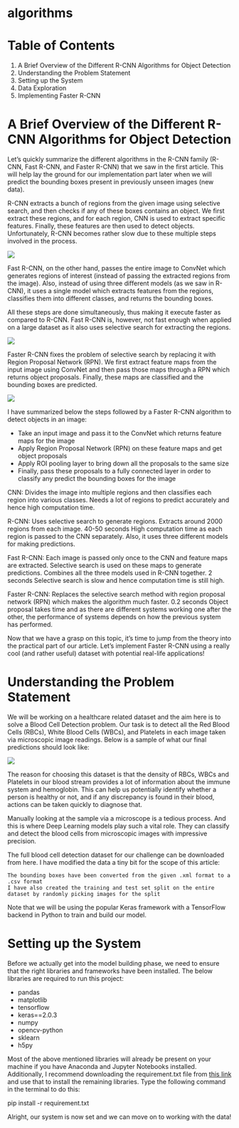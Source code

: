 # algorithms

# Table of Contents

  1.  A Brief Overview of the Different R-CNN Algorithms for Object Detection
  2.  Understanding the Problem Statement
  3.  Setting up the System
  4.  Data Exploration
  5.  Implementing Faster R-CNN

# A Brief Overview of the Different R-CNN Algorithms for Object Detection

Let’s quickly summarize the different algorithms in the R-CNN family (R-CNN, Fast R-CNN, and Faster R-CNN) that we saw in the first article. This will help lay the ground for our implementation part later when we will predict the bounding boxes present in previously unseen images (new data).

R-CNN extracts a bunch of regions from the given image using selective search, and then checks if any of these boxes contains an object. We first extract these regions, and for each region, CNN is used to extract specific features. Finally, these features are then used to detect objects. Unfortunately, R-CNN becomes rather slow due to these multiple steps involved in the process.

![](https://s3-ap-south-1.amazonaws.com/av-blog-media/wp-content/uploads/2018/10/rcnn.png)

Fast R-CNN, on the other hand, passes the entire image to ConvNet which generates regions of interest (instead of passing the extracted regions from the image). Also, instead of using three different models (as we saw in R-CNN), it uses a single model which extracts features from the regions, classifies them into different classes, and returns the bounding boxes.

All these steps are done simultaneously, thus making it execute faster as compared to R-CNN. Fast R-CNN is, however, not fast enough when applied on a large dataset as it also uses selective search for extracting the regions.

![](https://s3-ap-south-1.amazonaws.com/av-blog-media/wp-content/uploads/2018/10/Fast-rcnn.png)

Faster R-CNN fixes the problem of selective search by replacing it with Region Proposal Network (RPN). We first extract feature maps from the input image using ConvNet and then pass those maps through a RPN which returns object proposals. Finally, these maps are classified and the bounding boxes are predicted.

![](https://s3-ap-south-1.amazonaws.com/av-blog-media/wp-content/uploads/2018/10/Faster-rcnn.png)

I have summarized below the steps followed by a Faster R-CNN algorithm to detect objects in an image:

* Take an input image and pass it to the ConvNet which returns feature maps for the image
* Apply Region Proposal Network (RPN) on these feature maps and get object proposals
* Apply ROI pooling layer to bring down all the proposals to the same size
* Finally, pass these proposals to a fully connected layer in order to classify any predict the bounding boxes for   the image

CNN: Divides the image into multiple regions and then classifies each region into various classes. Needs a lot of regions to predict accurately and hence high computation time.

R-CNN: Uses selective search to generate regions. Extracts around 2000 regions from each image. 40-50 seconds High computation time as each region is passed to the CNN separately. Also, it uses three different models for making predictions.

Fast R-CNN: Each image is passed only once to the CNN and feature maps are extracted. Selective search is used on these maps to generate predictions. Combines all the three models used in R-CNN together. 2 seconds Selective search is slow and hence computation time is still high.

Faster R-CNN: Replaces the selective search method with region proposal network (RPN) which makes the algorithm much faster. 0.2 seconds Object proposal takes time and as there are different systems working one after the other, the performance of systems depends on how the previous system has performed.

Now that we have a grasp on this topic, it’s time to jump from the theory into the practical part of our article. Let’s implement Faster R-CNN using a really cool (and rather useful) dataset with potential real-life applications!


# Understanding the Problem Statement

We will be working on a healthcare related dataset and the aim here is to solve a Blood Cell Detection problem. Our task is to detect all the Red Blood Cells (RBCs), White Blood Cells (WBCs), and Platelets in each image taken via microscopic image readings. Below is a sample of what our final predictions should look like:

![](https://s3-ap-south-1.amazonaws.com/av-blog-media/wp-content/uploads/2018/10/example.jpg)

The reason for choosing this dataset is that the density of RBCs, WBCs and Platelets in our blood stream provides a lot of information about the immune system and hemoglobin. This can help us potentially identify whether a person is healthy or not, and if any discrepancy is found in their blood, actions can be taken quickly to diagnose that.

Manually looking at the sample via a microscope is a tedious process. And this is where Deep Learning models play such a vital role. They can classify and detect the blood cells from microscopic images with impressive precision.

The full blood cell detection dataset for our challenge can be downloaded from here. I have modified the data a tiny bit for the scope of this article:

    The bounding boxes have been converted from the given .xml format to a .csv format
    I have also created the training and test set split on the entire dataset by randomly picking images for the split

Note that we will be using the popular Keras framework with a TensorFlow backend in Python to train and build our model.

 
# Setting up the System

Before we actually get into the model building phase, we need to ensure that the right libraries and frameworks have been installed. The below libraries are required to run this project:

* pandas
* matplotlib
* tensorflow
* keras==2.0.3
* numpy
* opencv-python
* sklearn
* h5py

Most of the above mentioned libraries will already be present on your machine if you have Anaconda and Jupyter Notebooks installed. Additionally, I recommend downloading the requirement.txt file from [this link](https://drive.google.com/file/d/1R4O0stMW9Wjksg-o7c54svntDiyask1B/view) and use that to install the remaining libraries. Type the following command in the terminal to do this:

pip install -r requirement.txt

Alright, our system is now set and we can move on to working with the data!



